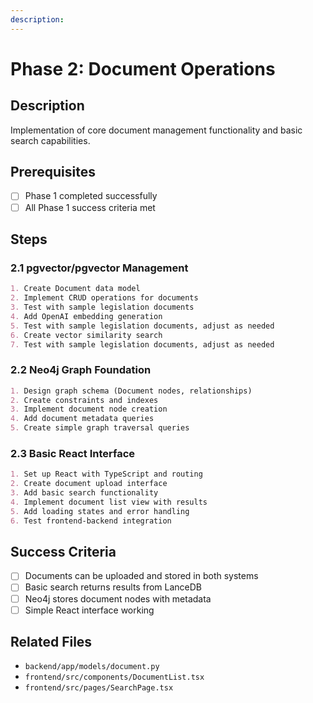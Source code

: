```yaml
---
description:
---
```


# Phase 2: Document Operations

## Description

Implementation of core document management functionality and basic search capabilities.

## Prerequisites

- [ ] Phase 1 completed successfully
- [ ] All Phase 1 success criteria met

## Steps

### 2.1 pgvector/pgvector Management

```markdown
1. Create Document data model
2. Implement CRUD operations for documents
3. Test with sample legislation documents
4. Add OpenAI embedding generation
5. Test with sample legislation documents, adjust as needed
6. Create vector similarity search
7. Test with sample legislation documents, adjust as needed
```

### 2.2 Neo4j Graph Foundation

```markdown
1. Design graph schema (Document nodes, relationships)
2. Create constraints and indexes
3. Implement document node creation
4. Add document metadata queries
5. Create simple graph traversal queries
```

### 2.3 Basic React Interface

```markdown
1. Set up React with TypeScript and routing
2. Create document upload interface
3. Add basic search functionality
4. Implement document list view with results
5. Add loading states and error handling
6. Test frontend-backend integration
```

## Success Criteria

- [ ] Documents can be uploaded and stored in both systems
- [ ] Basic search returns results from LanceDB
- [ ] Neo4j stores document nodes with metadata
- [ ] Simple React interface working

## Related Files

- `backend/app/models/document.py`
- `frontend/src/components/DocumentList.tsx`
- `frontend/src/pages/SearchPage.tsx`
